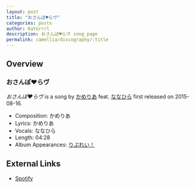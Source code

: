 ```yaml
---
layout: post
title: "おさんぽ♥らヴ"
categories: posts
author: KatGrrrl
description: おさんぽ♥らヴ song page
permalink: camellia/discography/:title
---
```


## Overview

### おさんぽ♥らヴ

*おさんぽ♥らヴ* is a song by [かめりあ](<{% link postsWiki/_posts/2023-12-10-camellia.md %}>) feat. [ななひら](#) first released on 2015-08-16.

* Composition: かめりあ
* Lyrics: かめりあ
* Vocals: ななひら
* Length: 04:28
* Album Appearances: [りぷれい！](<{% link postsInclude/_posts/camellia/albums/Replay/2023-12-12-Replay.md %}>)

## External Links

* [Spotify](https://open.spotify.com/track/0IpGDluo2CmGZJySH4oOAl?si=437788b4d82e4804)
